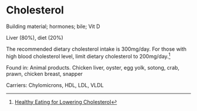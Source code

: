 # Cholesterol

Building material; hormones; bile; Vit D

Liver (80%), diet (20%)

The recommended dietary cholesterol intake is 300mg/day. For those with high blood cholesterol level, limit dietary cholesterol to 200mg/day.[^healthhub]

Found in: Animal products. Chicken liver, oyster, egg yolk, sotong, crab, prawn, chicken breast, snapper

Carriers: Chylomicrons, HDL, LDL, VLDL

[^healthhub]: [Healthy Eating for Lowering Cholesterol](https://www.healthhub.sg/live-healthy/healthy-eating-for-lowering-cholesterol)
